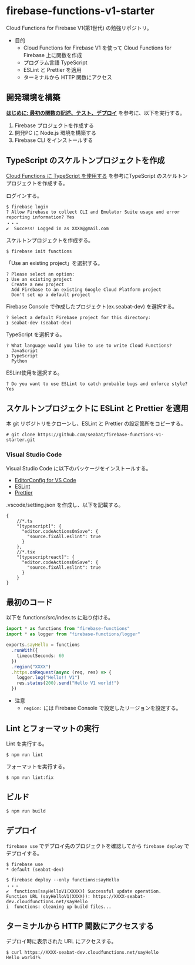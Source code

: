 # firebase-functions-v1-starter

Cloud Functions for Firebase V1(第1世代) の勉強リポジトリ。

- 目的
    - Cloud Functions for Firebase V1 を使って Cloud Functions for Firebase 上に関数を作成
    - プログラム言語 TypeScript 
    - ESLint と Prettier を適用
    - ターミナルから HTTP 関数にアクセス

## 開発環境を構築

**[はじめに: 最初の関数の記述、テスト、デプロイ](https://firebase.google.com/docs/functions/get-started?hl=ja&authuser=0&gen=2nd)**
を参考に、以下を実行する。

1. Firebase プロジェクトを作成する
2. 開発PC に Node.js 環境を構築する
3. Firebase CLI をインストールする

## TypeScript のスケルトンプロジェクトを作成


[Cloud Functions に TypeScript を使用する](https://firebase.google.com/docs/functions/typescript?authuser=0&hl=ja) を参考にTypeScript のスケルトンプロジェクトを作成する。

ログインする。

```shell
$ firebase login
? Allow Firebase to collect CLI and Emulator Suite usage and error reporting information? Yes
・・・
✔  Success! Logged in as XXXX@gmail.com
```

スケルトンプロジェクトを作成する。

```shell
$ firebase init functions
```

「Use an existing project」を選択する。

```shell
? Please select an option: 
❯ Use an existing project 
  Create a new project 
  Add Firebase to an existing Google Cloud Platform project 
  Don't set up a default project
```

Firebase Console で作成したプロジェクト(ex.seabat-dev) を選択する。

```shell
? Select a default Firebase project for this directory: 
❯ seabat-dev (seabat-dev) 
```

TypeScript を選択する。

```shell
? What language would you like to use to write Cloud Functions? 
  JavaScript 
❯ TypeScript 
  Python
```

ESLint使用を選択する。

```shell
? Do you want to use ESLint to catch probable bugs and enforce style? Yes
```

## スケルトンプロジェクトに ESLint と Prettier を適用

本 git リポジトリをクローンし、ESLint と Prettier の設定箇所をコピーする。

    # git clone https://github.com/seabat/firebase-functions-v1-starter.git

### Visual Studio Code

Visual Studio Code に以下のパッケージをインストールする。
- [EditorConfig for VS Code](https://marketplace.visualstudio.com/items?itemName=EditorConfig.EditorConfig)
- [ESLint](https://marketplace.visualstudio.com/items?itemName=dbaeumer.vscode-eslint)
- [Prettier](https://marketplace.visualstudio.com/items?itemName=esbenp.prettier-vscode)

.vscode/setting.json を作成し、以下を記載する。

```
{
    //*.ts
    "[typescript]": {
      "editor.codeActionsOnSave": {
        "source.fixAll.eslint": true
      }
    },
    //*.tsx
    "[typescriptreact]": {
      "editor.codeActionsOnSave": {
        "source.fixAll.eslint": true
      }
    }
}
```

## 最初のコード

以下を functions/src/index.ts に貼り付ける。

```typescript
import * as functions from "firebase-functions"
import * as logger from "firebase-functions/logger"

exports.sayHello = functions
  .runWith({
    timeoutSeconds: 60
  })
  .region("XXXX")
  .https.onRequest(async (req, res) => {
    logger.log("Hello!! V1")
    res.status(200).send("Hello V1 world!")
  })
```

* 注意
    - `region:` には Firebase Console で設定したリージョンを設定する。

## Lint とフォーマットの実行

Lint を実行する。

```shell
$ npm run lint
```

フォーマットを実行する。

```shell
$ npm run lint:fix
```

## ビルド

```shell
$ npm run build
```

## デプロイ

`firebase use` でデプロイ先のプロジェクトを確認してから `firebase deploy` でデプロイする。

```shell
$ firebase use
* default (seabat-dev)

$ firebase deploy --only functions:sayHello
・・・
✔  functions[sayHelloV1(XXXX)] Successful update operation.
Function URL (sayHelloV1(XXXX)): https://XXXX-seabat-dev.cloudfunctions.net/sayHello
i  functions: cleaning up build files...
```

## ターミナルから HTTP 関数にアクセスする

デプロイ時に表示された URL にアクセスする。

```shell
$ curl https://XXXX-seabat-dev.cloudfunctions.net/sayHello
Hello world!%
```